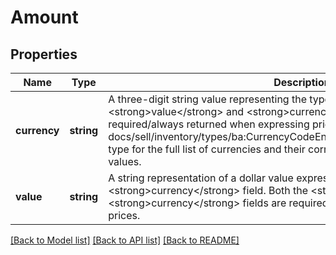 # Amount

## Properties
| Name         | Type       | Description                                                                                                                                                                                                                                                                                                                                                                                                                               | Notes      |
|--------------|------------|-------------------------------------------------------------------------------------------------------------------------------------------------------------------------------------------------------------------------------------------------------------------------------------------------------------------------------------------------------------------------------------------------------------------------------------------|------------|
| **currency** | **string** | A three-digit string value representing the type of currency being used. Both the &lt;strong&gt;value&lt;/strong&gt; and &lt;strong&gt;currency&lt;/strong&gt; fields are required/always returned when expressing prices. See the &lt;a href&#x3D;\&quot;/api-docs/sell/inventory/types/ba:CurrencyCodeEnum\&quot;&gt;CurrencyCodeEnum&lt;/a&gt; type for the full list of currencies and their corresponding three-digit string values. | [optional] |
| **value**    | **string** | A string representation of a dollar value expressed in the currency specified in the &lt;strong&gt;currency&lt;/strong&gt; field. Both the &lt;strong&gt;value&lt;/strong&gt; and &lt;strong&gt;currency&lt;/strong&gt; fields are required/always returned when expressing prices.                                                                                                                                                       | [optional] |

[[Back to Model list]](../../README.md#documentation-for-models) [[Back to API list]](../../README.md#documentation-for-api-endpoints) [[Back to README]](../../README.md)

